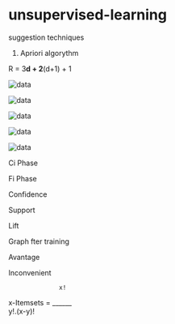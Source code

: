 # unsupervised-learning
suggestion techniques



1) Apriori algorythm


R = 3**d + 2**(d+1) + 1






![data](https://user-images.githubusercontent.com/54853371/128013829-3867b1da-4ce2-4e7a-bc2a-cdec10173e82.png)


![data](https://user-images.githubusercontent.com/54853371/128014211-16db7451-88f2-4ed0-82b1-f2c14bc06601.png)


![data](https://user-images.githubusercontent.com/54853371/128014300-7a57d1cd-3f34-42d2-8a6b-a43351e592c8.png)


![data](https://user-images.githubusercontent.com/54853371/128014344-7918da6c-50b9-439a-b25e-8e072eadd8cb.png)


![data](https://user-images.githubusercontent.com/54853371/128014419-b6a86cd2-87e7-41fe-b70e-c93507024235.png)
  
  
Ci Phase

Fi Phase




Confidence

Support

Lift



Graph fter training



Avantage




Inconvenient
  
                  x!
x-Itemsets  =   ______        
               y!.(x-y)!








